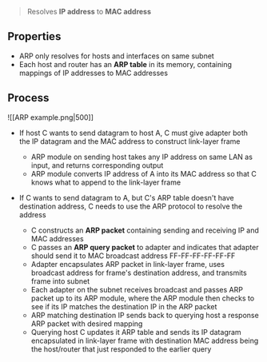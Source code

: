 > Resolves **IP address** to **MAC address**

## Properties
- ARP only resolves for hosts and interfaces on same subnet
- Each host and router has an **ARP table** in its memory, containing mappings of IP addresses to MAC addresses
## Process
![[ARP example.png|500]]
- If host C wants to send datagram to host A, C must give adapter both the IP datagram and the MAC address to construct link-layer frame
	- ARP module on sending host takes any IP address on same LAN as input, and returns corresponding output
	- ARP module converts IP address of A into its MAC address so that C knows what to append to the link-layer frame

- If C wants to send datagram to A, but C's ARP table doesn't have destination address, C needs to use the ARP protocol to resolve the address
	- C constructs an **ARP packet** containing sending and receiving IP and MAC addresses
	- C passes an **ARP query packet** to adapter and indicates that adapter should send it to MAC broadcast address FF-FF-FF-FF-FF-FF
	- Adapter encapsulates ARP packet in link-layer frame, uses broadcast address for frame's destination address, and transmits frame into subnet
	- Each adapter on the subnet receives broadcast and passes ARP packet up to its ARP module, where the ARP module then checks to see if its IP matches the destination IP in the ARP packet
	- ARP matching destination IP sends back to querying host a response ARP packet with desired mapping
	- Querying host C updates it ARP table and sends its IP datagram encapsulated in link-layer frame with destination MAC address being the host/router that just responded to the earlier query

